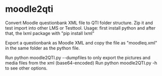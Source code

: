 # moodle2qti
Convert Moodle questionbank XML file to QTI folder structure. Zip it and test import into other LMS or Testtool.
Usage: first install python and after that, the lxml package with "pip install lxml"

Export a questionbank as Moodle XML and copy the file as "moodleq.xml" in the same folder as the python file.

Run python moodle2QTI.py --dumpfiles  to only export the pictures and media files from the xml (base64-encoded)
Run python moodle2QTI.py -h to see other options.


